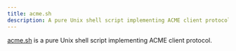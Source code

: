 ```yaml
---
title: acme.sh
description: A pure Unix shell script implementing ACME client protocol
---
```


[acme.sh](https://github.com/acmesh-official/acme.sh) is a pure Unix shell script implementing ACME client protocol.
